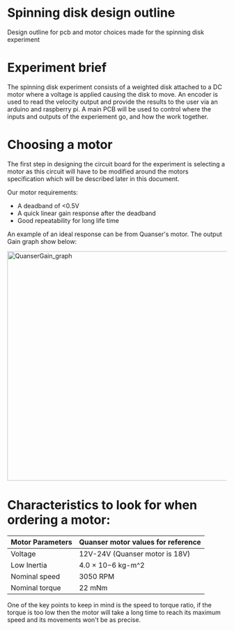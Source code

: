 # Spinning disk design outline
Design outline for pcb and motor choices made for the spinning disk experiment 

# Experiment brief

The spinning disk experiment consists of a weighted disk attached to a DC motor where a voltage is applied causing the disk to move. An encoder is used to read the velocity output and provide the results to the user via an arduino and raspberry pi. A main PCB will be used to control where the inputs and outputs of the experiement go, and how the work together.

# Choosing a motor

The first step in designing the circuit board for the experiment is selecting a motor as this circuit will have to be modified around the motors specification which will be described later in this document.

Our motor requirements:
- A deadband of <0.5V
- A quick linear gain response after the deadband
- Good repeatability for long life time

An example of an ideal response can be from Quanser's motor. The output Gain graph show below:

<img width="527" alt="QuanserGain_graph" src="https://user-images.githubusercontent.com/87417442/125777520-b5089581-b4e3-4b79-ad56-eedee1e55f10.PNG">

# Characteristics to look for when ordering a motor:

|Motor Parameters| Quanser motor values for reference|
|----------------|-----------------------------------|
|Voltage | 12V-24V (Quanser motor is 18V)|
|Low Inertia | 4.0 × 10−6 kg-m^2 |
|Nominal speed| 3050 RPM |
|Nominal torque | 22 mNm |

One of the key points to keep in mind is the speed to torque ratio, if the torque is too low then the motor will take a long time to reach its maximum speed and its movements won't be as precise.
